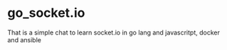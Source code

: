 # go_socket.io

That is a simple chat to learn socket.io in go lang and javascritpt, docker and ansible

